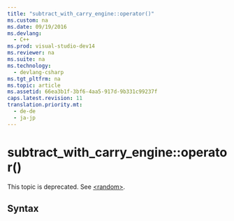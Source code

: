 ```yaml
---
title: "subtract_with_carry_engine::operator()"
ms.custom: na
ms.date: 09/19/2016
ms.devlang: 
  - C++
ms.prod: visual-studio-dev14
ms.reviewer: na
ms.suite: na
ms.technology: 
  - devlang-csharp
ms.tgt_pltfrm: na
ms.topic: article
ms.assetid: 66ea3b1f-3bf6-4aa5-917d-9b331c99237f
caps.latest.revision: 11
translation.priority.mt: 
  - de-de
  - ja-jp
---
```

# subtract_with_carry_engine::operator()
This topic is deprecated. See [<random\>](../vs140/-random-.md).  
  
## Syntax